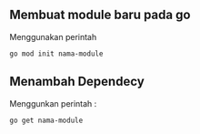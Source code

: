 ## Membuat module baru pada go
Menggunakan perintah 
```
go mod init nama-module
```

## Menambah Dependecy
Menggunkan perintah :
```
go get nama-module
```